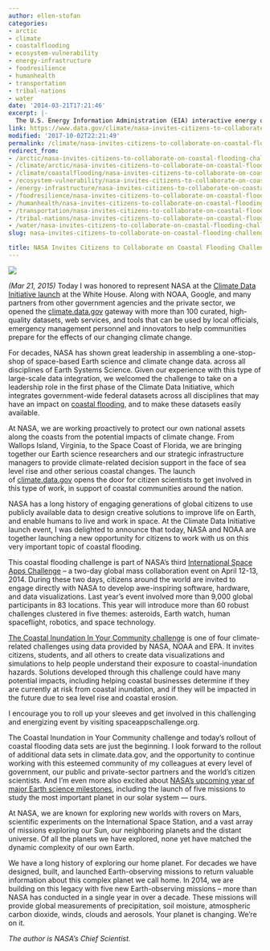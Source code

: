 ```yaml
---
author: ellen-stofan
categories:
- arctic
- climate
- coastalflooding
- ecosystem-vulnerability
- energy-infrastructure
- foodresilience
- humanhealth
- transportation
- tribal-nations
- water
date: '2014-03-21T17:21:46'
excerpt: |-
  The U.S. Energy Information Administration (EIA) interactive energy disruption maps combine real-time data feeds from NOAA's National Hurricane Center with more than 20 map layers showing the nation's energy infrastructure and resources. This new tool, available around the clock on the EIA…
link: https://www.data.gov/climate/nasa-invites-citizens-to-collaborate-on-coastal-flooding-challenge/
modified: '2017-10-02T22:21:49'
permalink: /climate/nasa-invites-citizens-to-collaborate-on-coastal-flooding-challenge/
redirect_from:
- /arctic/nasa-invites-citizens-to-collaborate-on-coastal-flooding-challenge/
- /climate/arctic/nasa-invites-citizens-to-collaborate-on-coastal-flooding-challenge/
- /climate/coastalflooding/nasa-invites-citizens-to-collaborate-on-coastal-flooding-challenge/
- /ecosystem-vulnerability/nasa-invites-citizens-to-collaborate-on-coastal-flooding-challenge/
- /energy-infrastructure/nasa-invites-citizens-to-collaborate-on-coastal-flooding-challenge/
- /foodresilience/nasa-invites-citizens-to-collaborate-on-coastal-flooding-challenge/
- /humanhealth/nasa-invites-citizens-to-collaborate-on-coastal-flooding-challenge/
- /transportation/nasa-invites-citizens-to-collaborate-on-coastal-flooding-challenge/
- /tribal-nations/nasa-invites-citizens-to-collaborate-on-coastal-flooding-challenge/
- /water/nasa-invites-citizens-to-collaborate-on-coastal-flooding-challenge/
slug: nasa-invites-citizens-to-collaborate-on-coastal-flooding-challenge

title: NASA Invites Citizens to Collaborate on Coastal Flooding Challenge
---
```


![](https://s3.amazonaws.com/bsp-ocsit-prod-east-appdata/datagov/wordpress/2014/03/Christchurch-flooding-300x200.jpg)

_(Mar 21, 2015)_ Today I was honored to represent NASA at the [Climate Data Initiative launch](https://obamawhitehouse.archives.gov/blog/2014/03/19/climate-data-initiative-launches-strong-public-and-private-sector-commitments) at the White House. Along with NOAA, Google, and many partners from other government agencies and the private sector, we opened the [climate.data.gov](../../climate) gateway with more than 100 curated, high-quality datasets, web services, and tools that can be used by local officials, emergency management personnel and innovators to help communities prepare for the effects of our changing climate change.

For decades, NASA has shown great leadership in assembling a one-stop-shop of space-based Earth science and climate change data. across all disciplines of Earth Systems Science. Given our experience with this type of large-scale data integration, we welcomed the challenge to take on a leadership role in the first phase of the Climate Data Initiative, which integrates government-wide federal datasets across all disciplines that may have an impact on [coastal flooding](https://earthobservatory.nasa.gov/NaturalHazards/view.php?id=83299&eocn=home&eoci=nh), and to make these datasets easily available.

At NASA, we are working proactively to protect our own national assets along the coasts from the potential impacts of climate change. From Wallops Island, Virginia, to the Space Coast of Florida, we are bringing together our Earth science researchers and our strategic infrastructure managers to provide climate-related decision support in the face of sea level rise and other serious coastal changes. The launch of [climate.data.gov](../../climate/) opens the door for citizen scientists to get involved in this type of work, in support of coastal communities around the nation.

NASA has a long history of engaging generations of global citizens to use publicly available data to design creative solutions to improve life on Earth, and enable humans to live and work in space. At the Climate Data Initiative launch event, I was delighted to announce that today, NASA and NOAA are together launching a new opportunity for citizens to work with us on this very important topic of coastal flooding.

This coastal flooding challenge is part of NASA’s third [International Space Apps Challenge](https://2014.spaceappschallenge.org/) – a two-day global mass collaboration event on April 12-13, 2014. During these two days, citizens around the world are invited to engage directly with NASA to develop awe-inspiring software, hardware, and data visualizations. Last year’s event involved more than 9,000 global participants in 83 locations. This year will introduce more than 60 robust challenges clustered in five themes: asteroids, Earth watch, human spaceflight, robotics, and space technology.

[The Coastal Inundation In Your Community challenge](https://2014.spaceappschallenge.org/challenge/coastal-inundation/) is one of four climate-related challenges using data provided by NASA, NOAA and EPA. It invites citizens, students, and all others to create data visualizations and simulations to help people understand their exposure to coastal-inundation hazards. Solutions developed through this challenge could have many potential impacts, including helping coastal businesses determine if they are currently at risk from coastal inundation, and if they will be impacted in the future due to sea level rise and coastal erosion.

I encourage you to roll up your sleeves and get involved in this challenging and energizing event by visiting spaceappschallenge.org.

The Coastal Inundation in Your Community challenge and today’s rollout of coastal flooding data sets are just the beginning. I look forward to the rollout of additional data sets in climate.data.gov, and the opportunity to continue working with this esteemed community of my colleagues at every level of government, our public and private-sector partners and the world’s citizen scientists. And I’m even more also excited about [NASA’s upcoming year of major Earth science milestones](https://www.nasa.gov/earthrightnow/), including the launch of five missions to study the most important planet in our solar system — ours.

At NASA, we are known for exploring new worlds with rovers on Mars, scientific experiments on the International Space Station, and a vast array of missions exploring our Sun, our neighboring planets and the distant universe. Of all the planets we have explored, none yet have matched the dynamic complexity of our own Earth.

We have a long history of exploring our home planet. For decades we have designed, built, and launched Earth-observing missions to return valuable information about this complex planet we call home. In 2014, we are building on this legacy with five new Earth-observing missions – more than NASA has conducted in a single year in over a decade. These missions will provide global measurements of precipitation, soil moisture, atmospheric carbon dioxide, winds, clouds and aerosols. Your planet is changing. We’re on it.

_The author is NASA’s Chief Scientist._

